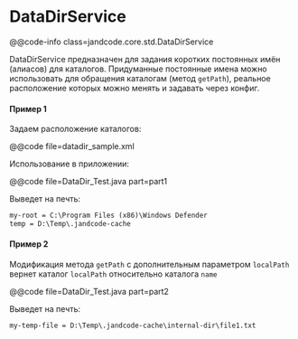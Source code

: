 DataDirService
==============

@@code-info
    class=jandcode.core.std.DataDirService

DataDirService предназначен для задания коротких постоянных имён (алиасов) для каталогов. 
Придуманные постоянные имена можно использовать для обращения каталогам (метод `getPath`), 
реальное расположение которых можно менять и задавать через конфиг.   

#### Пример 1 
Задаем расположение каталогов:

@@code file=datadir_sample.xml


Использование в приложении:

@@code file=DataDir_Test.java part=part1

Выведет на печть:

``` txt
my-root = C:\Program Files (x86)\Windows Defender
temp = D:\Temp\.jandcode-cache 
``` 

#### Пример 2 

Модификация метода `getPath` с дополнительным параметром `localPath` вернет каталог `localPath` относительно каталога `name`

@@code file=DataDir_Test.java part=part2

Выведет на печть:

``` txt
my-temp-file = D:\Temp\.jandcode-cache\internal-dir\file1.txt
``` 


